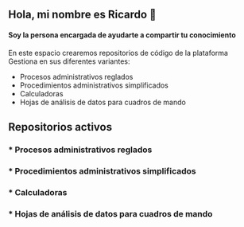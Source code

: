 ## Hola, mi nombre es Ricardo 👋

#### Soy la persona encargada de ayudarte a compartir tu conocimiento

En este espacio crearemos repositorios de código de la plataforma Gestiona en sus diferentes variantes:

- Procesos administrativos reglados
- Procedimientos administrativos simplificados
- Calculadoras
- Hojas de análisis de datos para cuadros de mando

## Repositorios activos

### * Procesos administrativos reglados
### * Procedimientos administrativos simplificados
### * Calculadoras
### * Hojas de análisis de datos para cuadros de mando


<!--
**richar77/richar77** is a ✨ _special_ ✨ repository because its `README.md` (this file) appears on your GitHub profile.

Here are some ideas to get you started:

- 🔭 I’m currently working on ...
- 🌱 I’m currently learning ...
- 👯 I’m looking to collaborate on ...
- 🤔 I’m looking for help with ...
- 💬 Ask me about ...
- 📫 How to reach me: ...
- 😄 Pronouns: ...
- ⚡ Fun fact: ...
-->
